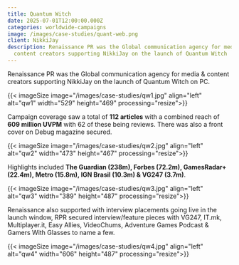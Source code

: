 ```yaml
---
title: Quantum Witch
date: 2025-07-01T12:00:00.000Z
categories: worldwide-campaigns
image: /images/case-studies/quant-web.png
client: NikkiJay
description: Renaissance PR was the Global communication agency for media &
  content creators supporting NikkiJay on the launch of Quantum Witch  on PC.
---
```

Renaissance PR was the Global communication agency for media & content creators supporting NikkiJay on the launch of Quantum Witch  on PC.

{{< imageSize image="/images/case-studies/qw1.jpg" align="left"  alt="qw1" width="529" height="469" processing="resize">}}

Campaign coverage saw a total of **112 articles** with a combined reach of **609 million UVPM** with 62 of these being reviews. There was also a front cover on Debug magazine secured.

{{< imageSize image="/images/case-studies/qw2.jpg" align="left"  alt="qw2" width="473" height="467" processing="resize">}}

Highlights included **The Guardian (238m), Forbes (72.2m),  GamesRadar+ (22.4m), Metro (15.8m), IGN Brasil (10.3m) & VG247 (3.7m)**.

{{< imageSize image="/images/case-studies/qw3.jpg" align="left"  alt="qw3" width="389" height="487" processing="resize">}}

Renaissance also supported with interview placements going live in the launch window, RPR secured interview/feature pieces with VG247,  IT.mk, Multiplayer.it, Easy Allies, VideoChums, Adventure Games Podcast & Gamers With Glasses to name a few.

{{< imageSize image="/images/case-studies/qw4.jpg" align="left"  alt="qw4" width="606" height="487" processing="resize">}}
